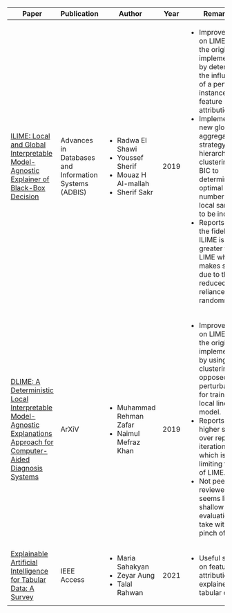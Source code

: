 | Paper | Publication | Author | Year       | Remarks |
|-------|------------|--------|------------|---------|
| [ILIME: Local and Global Interpretable Model-Agnostic Explainer of Black-Box Decision](https://www.researchgate.net/publication/335437121_ILIME_Local_and_Global_Interpretable_Model-Agnostic_Explainer_of_Black-Box_Decision) | Advances in Databases and Information Systems (ADBIS) | <ul><li>Radwa El Shawi</li><li>Youssef Sherif</li><li>Mouaz H Al-mallah</li><li>Sherif Sakr</li></ul>| 2019 | <ul><li> Improvement on LIME over the original implementation by determining the influence of a perturbed instance on the feature attribution.</li><li>Implements a new global aggregation strategy using hierarchical clustering and BIC to determine the optimal number of local samples to be included.</li><li>Reports that the fidelity of ILIME is far greater than LIME which makes sense due to the reduced reliance on randomness.</li></ul>|
| [DLIME: A Deterministic Local Interpretable Model-Agnostic Explanations Approach for Computer-Aided Diagnosis Systems](https://arxiv.org/abs/1906.10263) | ArXiV | <ul><li>Muhammad Rehman Zafar</li><li>Naimul Mefraz Khan</li></ul>| 2019 | <ul><li> Improvement on LIME over the original implementation by using clustering as opposed to perturbation for training a local linear model.</li><li>Reports a higher stability over repeat iterations, which is a limiting factor of LIME.</li><li>Not peer-reviewed and seems like a shallow evaluation, so take with a pinch of salt.</li></ul>|
| [Explainable Artificial Intelligence for Tabular Data: A Survey](https://ieeexplore.ieee.org/document/9551946) | IEEE Access | <ul><li>Maria Sahakyan</li><li>Zeyar Aung</li><li>Talal Rahwan</li></ul>| 2021 | <ul><li>Useful survey on feature attribution explainers for tabular data.</li></ul>|

